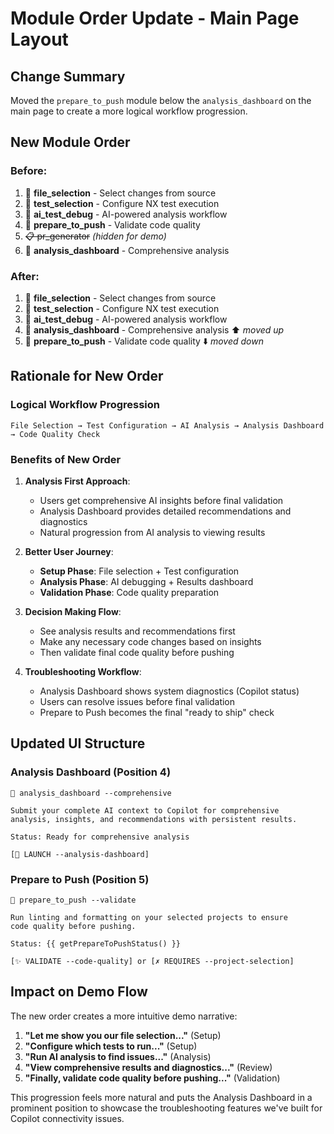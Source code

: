 # Module Order Update - Main Page Layout

## Change Summary
Moved the `prepare_to_push` module below the `analysis_dashboard` on the main page to create a more logical workflow progression.

## New Module Order

### Before:
1. 📝 **file_selection** - Select changes from source
2. 🧪 **test_selection** - Configure NX test execution  
3. 🤖 **ai_test_debug** - AI-powered analysis workflow
4. 🚀 **prepare_to_push** - Validate code quality
5. ~~📋 pr_generator~~ *(hidden for demo)*
6. 🧠 **analysis_dashboard** - Comprehensive analysis

### After:
1. 📝 **file_selection** - Select changes from source
2. 🧪 **test_selection** - Configure NX test execution  
3. 🤖 **ai_test_debug** - AI-powered analysis workflow
4. 🧠 **analysis_dashboard** - Comprehensive analysis ⬆️ *moved up*
5. 🚀 **prepare_to_push** - Validate code quality ⬇️ *moved down*

## Rationale for New Order

### **Logical Workflow Progression**
```
File Selection → Test Configuration → AI Analysis → Analysis Dashboard → Code Quality Check
```

### **Benefits of New Order**

1. **Analysis First Approach**: 
   - Users get comprehensive AI insights before final validation
   - Analysis Dashboard provides detailed recommendations and diagnostics
   - Natural progression from AI analysis to viewing results

2. **Better User Journey**:
   - **Setup Phase**: File selection + Test configuration
   - **Analysis Phase**: AI debugging + Results dashboard  
   - **Validation Phase**: Code quality preparation

3. **Decision Making Flow**:
   - See analysis results and recommendations first
   - Make any necessary code changes based on insights
   - Then validate final code quality before pushing

4. **Troubleshooting Workflow**:
   - Analysis Dashboard shows system diagnostics (Copilot status)
   - Users can resolve issues before final validation
   - Prepare to Push becomes the final "ready to ship" check

## Updated UI Structure

### Analysis Dashboard (Position 4)
```
🧠 analysis_dashboard --comprehensive

Submit your complete AI context to Copilot for comprehensive 
analysis, insights, and recommendations with persistent results.

Status: Ready for comprehensive analysis

[🚀 LAUNCH --analysis-dashboard]
```

### Prepare to Push (Position 5) 
```
🚀 prepare_to_push --validate

Run linting and formatting on your selected projects to ensure 
code quality before pushing.

Status: {{ getPrepareToPushStatus() }}

[✨ VALIDATE --code-quality] or [✗ REQUIRES --project-selection]
```

## Impact on Demo Flow

The new order creates a more intuitive demo narrative:

1. **"Let me show you our file selection..."** (Setup)
2. **"Configure which tests to run..."** (Setup) 
3. **"Run AI analysis to find issues..."** (Analysis)
4. **"View comprehensive results and diagnostics..."** (Review)
5. **"Finally, validate code quality before pushing..."** (Validation)

This progression feels more natural and puts the Analysis Dashboard in a prominent position to showcase the troubleshooting features we've built for Copilot connectivity issues.